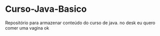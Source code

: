 # Curso-Java-Basico
Repositório para armazenar conteúdo do curso de java.
no desk
eu quero comer uma vagina
ok